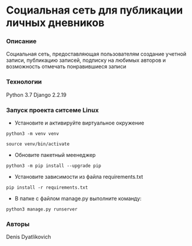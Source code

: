 # Социальная сеть для публикации личных дневников
### Описание
Социальная сеть, предоставляющая пользователям создание учетной записи, публикацию записей, подписку на любимых авторов и возможность отмечать понравившиеся записи
### Технологии
Python 3.7
Django 2.2.19
### Запуск проекта ситсеме Linux
- Установите и активируйте виртуальное окружение
```
python3 -m venv venv
``` 
```
source venv/bin/activate
``` 
- Обновите пакетный меенеджер
```
python3 -m pip install --upgrade pip 
``` 
- Установите зависимости из файла requirements.txt
```
pip install -r requirements.txt
``` 
- В папке с файлом manage.py выполните команду:
```
python3 manage.py runserver
```
### Авторы
Denis Dyatlikovich

